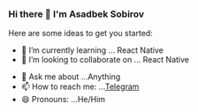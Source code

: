 ### Hi there 👋 I'm Asadbek Sobirov


Here are some ideas to get you started:

<!-- - 🔭 I’m currently working on ... -->
- 🌱 I’m currently learning ... React Native
- 👯 I’m looking to collaborate on ... React Native
<!-- - 🤔 I’m looking for help with ... -->
- 💬 Ask me about ...Anything
- 📫 How to reach me: ...[Telegram](https://t.me/asadbek11_01)
- 😄 Pronouns: ...He/Him
<!-- - ⚡ Fun fact: ... -->
